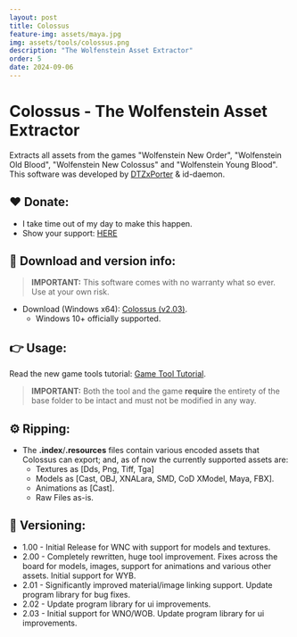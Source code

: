 ```yaml
---
layout: post
title: Colossus
feature-img: assets/maya.jpg
img: assets/tools/colossus.png
description: "The Wolfenstein Asset Extractor"
order: 5
date: 2024-09-06
---
```


# Colossus - The Wolfenstein Asset Extractor
Extracts all assets from the games "Wolfenstein New Order", "Wolfenstein Old Blood", "Wolfenstein New Colossus" and "Wolfenstein Young Blood". This software was developed by [DTZxPorter](https://twitter.com/dtzxporter) & id-daemon.

## ❤️ Donate:
- I take time out of my day to make this happen.
- Show your support: [HERE](https://dtzxporter.com/donate)

## 💾 Download and version info:

> **IMPORTANT:** This software comes with no warranty what so ever. Use at your own risk.

- Download (Windows x64): [Colossus (v2.03)](https://mega.nz/file/wYJXUTDI#umXamSnNWKOaagzoarUsRVqKBuvNLKmRG1SnrGuavMk).
  - Windows 10+ officially supported.

## 👉 Usage:
Read the new game tools tutorial: [Game Tool Tutorial](https://dtzxporter.com/game-tools-tutorial).

> **IMPORTANT:** Both the tool and the game **require** the entirety of the base folder to be intact and must not be modified in any way.

## ⚙️ Ripping:
- The **.index**/**.resources** files contain various encoded assets that Colossus can export; and, as of now the currently supported assets are:
  - Textures as [Dds, Png, Tiff, Tga]
  - Models as [Cast, OBJ, XNALara, SMD, CoD XModel, Maya, FBX].
  - Animations as [Cast].
  - Raw Files as-is.

## 📌 Versioning:
- 1.00 - Initial Release for WNC with support for models and textures.
- 2.00 - Completely rewritten, huge tool improvement. Fixes across the board for models, images, support for animations and various other assets. Initial support for WYB.
- 2.01 - Significantly improved material/image linking support. Update program library for bug fixes.
- 2.02 - Update program library for ui improvements.
- 2.03 - Initial support for WNO/WOB. Update program library for ui improvements.
